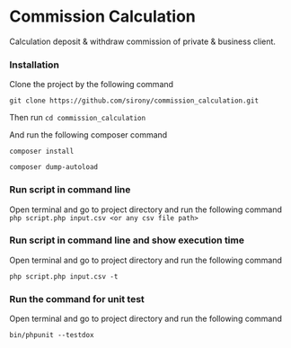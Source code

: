 # Commission Calculation
Calculation deposit &amp; withdraw commission of private &amp; business client.

### Installation 
Clone the project by the following command
```
git clone https://github.com/sirony/commission_calculation.git
```
Then run ```cd commission_calculation```

And run the following composer command

```
composer install
```

```
composer dump-autoload
```
### Run script in command line
Open terminal and go to project directory and run the following command
```php script.php input.csv <or any csv file path>```
### Run script in command line and show execution time
Open terminal and go to project directory and run the following command
```
php script.php input.csv -t
```

### Run the command for unit test
Open terminal and go to project directory and run the following command
```
bin/phpunit --testdox
```
